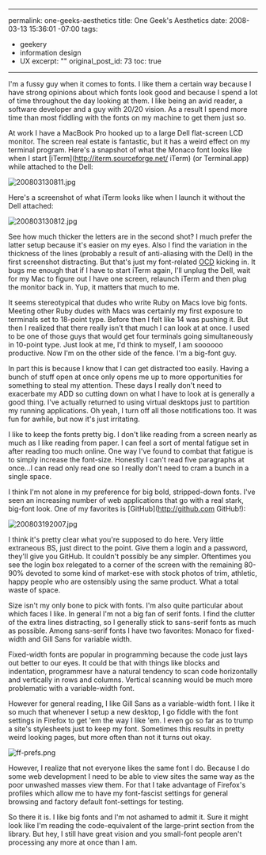 ----- 
permalink: one-geeks-aesthetics
title: One Geek's Aesthetics
date: 2008-03-13 15:36:01 -07:00
tags:
- geekery
- information design
- UX
excerpt: ""
original_post_id: 73
toc: true
-----
I'm a fussy guy when it comes to fonts. I like them a certain way because I have strong opinions about which fonts look good and because I spend a lot of time throughout the day looking at them. I like being an avid reader, a software developer and a guy with 20/20 vision. As a result I spend more time than most fiddling with the fonts on my machine to get them just so.

At work I have a MacBook Pro hooked up to a large Dell flat-screen LCD monitor. The screen real estate is fantastic, but it has a weird effect on my terminal program. Here's a snapshot of what the Monaco font looks like when I start [iTerm](http://iterm.sourceforge.net/ iTerm) (or Terminal.app) while attached to the Dell:

![200803130811.jpg](/images/2008/03/200803130811.jpg)

Here's a screenshot of what iTerm looks like when I launch it without the Dell attached:

![200803130812.jpg](/images/2008/03/200803130812.jpg)

See how much thicker the letters are in the second shot? I much prefer the latter setup because it's easier on my eyes. Also I find the variation in the thickness of the lines (probably a result of anti-aliasing with the Dell) in the first screenshot distracting. But that's just my font-related [OCD](http://en.wikipedia.org/wiki/Obsessive-compulsive_disorder) kicking in. It bugs me enough that if I have to start iTerm again, I'll unplug the Dell, wait for my Mac to figure out I have one screen, relaunch iTerm and then plug the monitor back in. Yup, it matters that much to me.

It seems stereotypical that dudes who write Ruby on Macs love big fonts. Meeting other Ruby dudes with Macs was certainly my first exposure to terminals set to 18-point type. Before then I felt like 14 was pushing it. But then I realized that there really isn't that much I can look at at once. I used to be one of those guys that would get four terminals going simultaneously in 10-point type. Just look at me, I'd think to myself, I am soooooo productive. Now I'm on the other side of the fence. I'm a big-font guy.

In part this is because I know that I can get distracted too easily. Having a bunch of stuff open at once only opens me up to more opportunities for something to steal my attention. These days I really don't need to exacerbate my ADD so cutting down on what I have to look at is generally a good thing. I've actually returned to using virtual desktops just to partition my running applications. Oh yeah, I turn off all those notifications too. It was fun for awhile, but now it's just irritating.

I like to keep the fonts pretty big. I don't like reading from a screen nearly as much as I like reading from paper. I can feel a sort of mental fatigue set in after reading too much online. One way I've found to combat that fatigue is to simply increase the font-size. Honestly I can't read five paragraphs at once...I can read only read one so I really don't need to cram a bunch in a single space.


I think I'm not alone in my preference for big bold, stripped-down fonts. I've seen an increasing number of web applications that go with a real stark, big-font look. One of my favorites is [GitHub](http://github.com GitHub!):



![200803192007.jpg](/images/2008/03/200803192007.jpg)

I think it's pretty clear what you're supposed to do here. Very little extraneous BS, just direct to the point. Give them a login and a password, they'll give you GitHub. It couldn't possibly be any simpler. Oftentimes you see the login box relegated to a corner of the screen with the remaining 80-90% devoted to some kind of market-ese with stock photos of trim, athletic, happy people who are ostensibly using the same product. What a total waste of space.

Size isn't my only bone to pick with fonts. I'm also quite particular about which faces I like. In general I'm not a big fan of serif fonts. I find the clutter of the extra lines distracting, so I generally stick to sans-serif fonts as much as possible. Among sans-serif fonts I have two favorites: Monaco for fixed-width and Gill Sans for variable width.

Fixed-width fonts are popular in programming because the code just lays out better to our eyes. It could be that with things like blocks and indentation, programmesr have a natural tendency to scan code horizontally and vertically in rows and columns. Vertical scanning would be much more problematic with a variable-width font.


However for general reading, I like Gill Sans as a variable-width font. I like it so much that whenever I setup a new desktop, I go fiddle with the font settings in Firefox to get 'em the way I like 'em. I even go so far as to trump a site's stylesheets just to keep my font. Sometimes this results in pretty weird looking pages, but more often than not it turns out okay.

![ff-prefs.png](/images/2008/03/ff-prefs.jpg)

However, I realize that not everyone likes the same font I do. Because I do some web development I need to be able to view sites the same way as the poor unwashed masses view them. For that I take advantage of Firefox's profiles which allow me to have my font-fascist settings for general browsing and factory default font-settings for testing.

So there it is. I like big fonts and I'm not ashamed to admit it. Sure it might look like I'm reading the code-equivalent of the large-print section from the library. But hey, I still have great vision and you small-font people aren't processing any more at once than I am.

